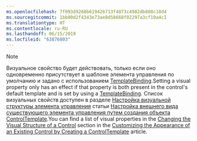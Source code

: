 ```yaml
---
ms.openlocfilehash: 7f093d9268b619426713f4073c4982db808c10d4
ms.sourcegitcommit: 1bb00d2f4343e73ae8d58668f02297a3cf10a4c1
ms.translationtype: HT
ms.contentlocale: ru-RU
ms.lasthandoff: 06/15/2019
ms.locfileid: "63876803"
---
```

> [!NOTE]
>  <span data-ttu-id="26d52-101">Визуальное свойство будет действовать, только если оно одновременно присутствует в шаблоне элемента управления по умолчанию и задано с использованием [TemplateBinding](~/docs/framework/wpf/advanced/templatebinding-markup-extension.md).</span><span class="sxs-lookup"><span data-stu-id="26d52-101">Setting a visual property only has an effect if that property is both present in the control's default template and is set by using a [TemplateBinding](~/docs/framework/wpf/advanced/templatebinding-markup-extension.md).</span></span> <span data-ttu-id="26d52-102">Список визуальных свойств доступен в разделе [Настройка визуальной структуры элемента управления](~/docs/framework/wpf/controls/customizing-the-appearance-of-an-existing-control.md#changing-the-visual-structure-of-a-control) статьи [Настройка внешнего вида существующего элемента управления путем создания объекта ControlTemplate](~/docs/framework/wpf/controls/customizing-the-appearance-of-an-existing-control.md).</span><span class="sxs-lookup"><span data-stu-id="26d52-102">You can find a list of visual properties in the [Changing the Visual Structure of a Control](~/docs/framework/wpf/controls/customizing-the-appearance-of-an-existing-control.md#changing-the-visual-structure-of-a-control) section in the [Customizing the Appearance of an Existing Control by Creating a ControlTemplate](~/docs/framework/wpf/controls/customizing-the-appearance-of-an-existing-control.md) article.</span></span>
  
